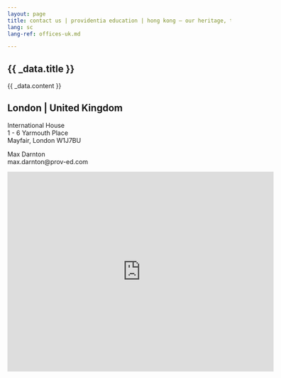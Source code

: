 ```yaml
---
layout: page
title: contact us | providentia education | hong kong — our heritage, their future | providentia education | hong kong
lang: sc
lang-ref: offices-uk.md

---
```

<!-- spotlight -->
<!-- offices-hk -->
<section class="wrapper style1 align-center invert">
  <div class="inner">
    <h2>{{ _data.title }}</h2>
    <p>{{ _data.content }}</p>
  </div>
  <div class="spotlight style1 fifty content-align-left orient-left invert">
    <div class="content">
      <h2 class="motto">London | United Kingdom</h2>
      <p>International House<br>1 - 6 Yarmouth Place<br>Mayfair, London W1J7BU</p>
      <p>Max Darnton<br>max.darnton@prov-ed.com</p>
    </div>
    <div class="map-responsive">
      <iframe src="https://www.google.com/maps/embed?pb=!1m18!1m12!1m3!1d21029.71338734059!2d-0.15067701902456818!3d51.50860039830011!2m3!1f0!2f0!3f0!3m2!1i1024!2i768!4f13.1!3m3!1m2!1s0x48760528b5d86905%3A0xc88c24624014e50c!2sInternational+House%2C+1-6+Yarmouth+Pl%2C+Mayfair%2C+London+W1J+7BU%2C+UK!5e0!3m2!1sen!2shk!4v1561720507897!5m2!1sen!2shk" width="600" height="450" frameborder="0" style="border:0" allowfullscreen></iframe>
    </div>
  </div>
</section>